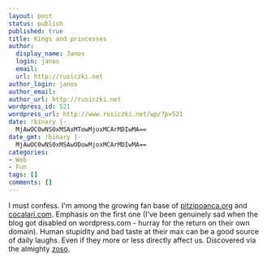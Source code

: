 ```yaml
---
layout: post
status: publish
published: true
title: Kings and princesses
author:
  display_name: Janos
  login: janos
  email: 
  url: http://rusiczki.net
author_login: janos
author_email: 
author_url: http://rusiczki.net
wordpress_id: 521
wordpress_url: http://www.rusiczki.net/wp/?p=521
date: !binary |-
  MjAwOC0wNS0xMSAxMTowMjoxMCArMDIwMA==
date_gmt: !binary |-
  MjAwOC0wNS0xMSAwODowMjoxMCArMDIwMA==
categories:
- Web
- Fun
tags: []
comments: []
---
```

<p>I must confess. I'm among the growing fan base of <a href="http://pitzipoanca.org/">pitzipoanca.org</a> and <a href="http://cocalari.com/">cocalari.com</a>. Emphasis on the first one (I've been genuinely sad when the blog got disabled on wordpress.com - hurray for the return on their own domain). Human stupidity and bad taste at their max can be a good source of daily laughs. Even if they more or less directly affect us. Discovered via the almighty <a href="http://zoso.ro">zoso</a>.</p>

